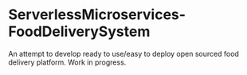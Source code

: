 # ServerlessMicroservices-FoodDeliverySystem

An attempt to develop ready to use/easy to deploy open sourced food delivery platform. Work in progress.
